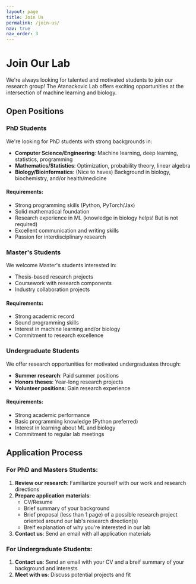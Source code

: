 ```yaml
---
layout: page
title: Join Us
permalink: /join-us/
nav: true
nav_order: 3
---
```


# Join Our Lab

We're always looking for talented and motivated students to join our research group! The Atanackovic Lab offers exciting opportunities at the intersection of machine learning and biology.

## Open Positions

### PhD Students

We're looking for PhD students with strong backgrounds in:
- **Computer Science/Engineering**: Machine learning, deep learning, statistics, programming
- **Mathematics/Statistics**: Optimization, probability theory, linear algebra
- **Biology/Bioinformatics**: (Nice to haves) Background in biology, biochemistry, and/or health/medicine

#### Requirements:
- Strong programming skills (Python, PyTorch/Jax)
- Solid mathematical foundation
- Research experience in ML (knowledge in biology helps! But is not required) 
- Excellent communication and writing skills
- Passion for interdisciplinary research

### Master's Students

We welcome Master's students interested in:
- Thesis-based research projects
- Coursework with research components
- Industry collaboration projects

#### Requirements:
- Strong academic record
- Sound programming skills
- Interest in machine learning and/or biology
- Commitment to research excellence

### Undergraduate Students

We offer research opportunities for motivated undergraduates through:
- **Summer research**: Paid summer positions
- **Honors theses**: Year-long research projects
- **Volunteer positions**: Gain research experience

#### Requirements:
- Strong academic performance
- Basic programming knowledge (Python preferred)
- Interest in learning about ML and biology
- Commitment to regular lab meetings

## Application Process

### For PhD and Masters Students:
1. **Review our research**: Familiarize yourself with our work and research directions
2. **Prepare application materials**:
   - CV/Resume
   - Brief summary of your background
   - Brief proposal (less than 1 page) of a possible research project oriented around our lab's research direction(s)
   - Breif explanation of why you're interested in our lab
3. **Contact us**: Send an email with all application materials

### For Undergraduate Students:
1. **Contact us**: Send an email with your CV and a breif summary of your background and interests 
2. **Meet with us**: Discuss potential projects and fit
